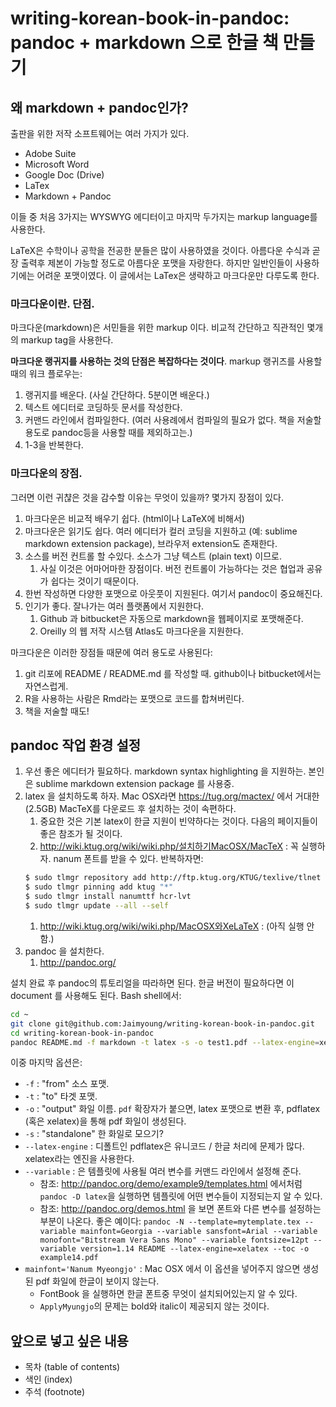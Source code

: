 # writing-korean-book-in-pandoc: pandoc + markdown 으로 한글 책 만들기

## 왜 markdown + pandoc인가?
출판을 위한 저작 소프트웨어는 여러 가지가 있다.

- Adobe Suite
- Microsoft Word
- Google Doc (Drive)
- LaTex
- Markdown + Pandoc

이들 중 처음 3가지는 WYSWYG 에디터이고 마지막 두가지는 markup language를 사용한다.

LaTeX은 수학이나 공학을 전공한 분들은 많이 사용하였을 것이다. 
아름다운 수식과 곧장 출력후 제본이 가능할 정도로 아름다운 포맷을 자랑한다.
하지만 일반인들이 사용하기에는 어려운 포맷이였다. 
이 글에서는 LaTex은 생략하고 마크다운만 다루도록 한다.

### 마크다운이란. 단점.
마크다운(markdown)은 서민들을 위한 markup 이다.
비교적 간단하고 직관적인 몇개의 markup tag을 사용한다.

**마크다운 랭귀지를 사용하는 것의 단점은 복잡하다는 것이다**. 
markup 랭귀즈를 사용할 때의 워크 플로우는:

1. 랭귀지를 배운다. (사실 간단하다. 5분이면 배운다.)
2. 텍스트 에디터로 코딩하듯 문서를 작성한다.
3. 커맨드 라인에서 컴파일한다. (여러 사용례에서 컴파일의 필요가 없다. 책을 저술할 용도로 pandoc등을 사용할 때를 제외하고는.)
4. 1-3을 반복한다.

### 마크다운의 장점.
그러면 이런 귀챦은 것을 감수할 이유는 무엇이 있을까?
몇가지 장점이 있다.

1. 마크다운은 비교적 배우기 쉽다. (html이나 LaTeX에 비해서)
1. 마크다운은 읽기도 쉽다. 여러 에디터가 컬러 코딩을 지원하고 (예: sublime markdown extension package), 브라우저 extension도 존재한다.
1. 소스를 버전 컨트롤 할 수있다. 소스가 그냥 텍스트 (plain text) 이므로.
    1. 사실 이것은 어마어마한 장점이다. 버전 컨트롤이 가능하다는 것은 협업과 공유가 쉽다는 것이기 때문이다.
1. 한번 작성하면 다양한 포맷으로 아웃풋이 지원된다. 여기서 pandoc이 중요해진다.
1. 인기가 좋다. 잘나가는 여러 플랫폼에서 지원한다. 
    1. Github 과 bitbucket은 자동으로 markdown을 웹페이지로 포맷해준다.
    1. Oreilly 의 웹 저작 시스템 Atlas도 마크다운을 지원한다.

마크다운은 이러한 장점들 때문에 여러 용도로 사용된다:

1. git 리포에 README / README.md 를 작성할 때. github이나 bitbucket에서는 자연스럽게.
1. R을 사용하는 사람은 Rmd라는 포맷으로 코드를 합쳐버린다.
1. 책을 저술할 때도!


## pandoc 작업 환경 설정

1. 우선 좋은 에디터가 필요하다. markdown syntax highlighting 을 지원하는. 본인은 sublime markdown extension package 를 사용중.
2. latex 을 설치하도록 하자. Mac OSX라면 https://tug.org/mactex/ 에서 거대한 (2.5GB) MacTeX를 다운로드 후 설치하는 것이 속편하다.
    1. 중요한 것은 기본 latex이 한글 지원이 빈약하다는 것이다. 다음의 페이지들이 좋은 참조가 될 것이다.
    1. http://wiki.ktug.org/wiki/wiki.php/설치하기MacOSX/MacTeX  : 꼭 실행하자. nanum 폰트를 받을 수 있다. 반복하자면:
    ```bash
    $ sudo tlmgr repository add http://ftp.ktug.org/KTUG/texlive/tlnet ktug
    $ sudo tlmgr pinning add ktug "*"
    $ sudo tlmgr install nanumttf hcr-lvt
    $ sudo tlmgr update --all --self
    ```
    1. http://wiki.ktug.org/wiki/wiki.php/MacOSX와XeLaTeX : (아직 실행 안함.)
3. pandoc 을 설치한다.
    1. http://pandoc.org/

설치 완료 후 pandoc의 튜토리얼을 따라하면 된다. 한글 버전이 필요하다면 이 document 를 사용해도 된다. 
Bash shell에서:

```bash
cd ~
git clone git@github.com:Jaimyoung/writing-korean-book-in-pandoc.git 
cd writing-korean-book-in-pandoc
pandoc README.md -f markdown -t latex -s -o test1.pdf --latex-engine=xelatex --variable mainfont='Nanum Myeongjo'

```

이중 마지막 옵션은:

- `-f` : "from" 소스 포맷. 
- `-t` : "to" 타겟 포맷.
- `-o` : "output" 화일 이름. `pdf` 확장자가 붙으면, latex 포맷으로 변환 후, pdflatex (혹은 xelatex)을 통해 pdf 화일이 생성된다.
- `-s` : "standalone" 한 화일로 모으기?
- `--latex-engine` : 디폴트인 pdflatex은 유니코드 / 한글 처리에 문제가 많다. xelatex라는 엔진을 사용한다.
- `--variable` : 은 템플릿에 사용될 여러 변수를 커맨드 라인에서 설정해 준다.
    - 참조: http://pandoc.org/demo/example9/templates.html 에서처럼 `pandoc -D latex`을 실행하면 템플릿에 어떤 변수들이 지정되는지 알 수 있다.
    - 참조: http://pandoc.org/demos.html 을 보면 폰트와 다른 변수를 설정하는 부분이 나온다. 좋은 예이다:
    `pandoc -N --template=mytemplate.tex --variable mainfont=Georgia --variable sansfont=Arial --variable monofont="Bitstream Vera Sans Mono" --variable fontsize=12pt --variable version=1.14 README --latex-engine=xelatex --toc -o example14.pdf`
- `mainfont='Nanum Myeongjo'` : Mac OSX 에서 이 옵션을 넣어주지 않으면 생성된 pdf 화일에 한글이 보이지 않는다.
    - FontBook 을 실행하면 한글 폰트중 무엇이 설치되어있는지 알 수 있다.
    - `ApplyMyungjo`의 문제는 bold와 italic이 제공되지 않는 것이다.


## 앞으로 넣고 싶은 내용
- 목차 (table of contents)
- 색인 (index)
- 주석 (footnote)



